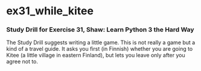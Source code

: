 # ex31_while_kitee
### Study Drill for Exercise 31, Shaw: Learn Python 3 the Hard Way  

The Study Drill suggests writing a little game. This is not really a game but a kind of a travel guide.
It asks you first (in Finnish) whether you are going to Kitee (a little village in eastern Finland),
but lets you leave only after you agree not to.
